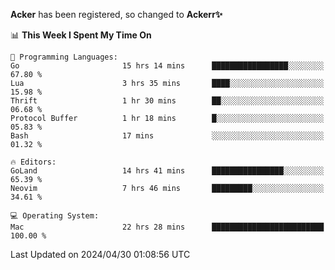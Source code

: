 **Acker** has been registered, so changed to **Ackerr✨**

<!--START_SECTION:waka-->
📊 **This Week I Spent My Time On** 

```text
💬 Programming Languages: 
Go                       15 hrs 14 mins      █████████████████░░░░░░░░   67.80 % 
Lua                      3 hrs 35 mins       ████░░░░░░░░░░░░░░░░░░░░░   15.98 % 
Thrift                   1 hr 30 mins        ██░░░░░░░░░░░░░░░░░░░░░░░   06.68 % 
Protocol Buffer          1 hr 18 mins        █░░░░░░░░░░░░░░░░░░░░░░░░   05.83 % 
Bash                     17 mins             ░░░░░░░░░░░░░░░░░░░░░░░░░   01.32 % 

🔥 Editors: 
GoLand                   14 hrs 41 mins      ████████████████░░░░░░░░░   65.39 % 
Neovim                   7 hrs 46 mins       █████████░░░░░░░░░░░░░░░░   34.61 % 

💻 Operating System: 
Mac                      22 hrs 28 mins      █████████████████████████   100.00 % 
```


 Last Updated on 2024/04/30 01:08:56 UTC
<!--END_SECTION:waka-->
